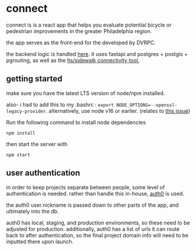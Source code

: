 # connect
connect is is a react app that helps you evaluate potential bicycle or pedestrian improvements in the greater Philadelphia region.

the app serves as the front-end for the developed by DVRPC. 

the backend logic is handled [here](https://github.com/dvrpc/connect-api). it uses fastapi and postgres + postgis + pgrouting, as well as the [lts/sidewalk connectivity tool.](https://github.com/dvrpc/LTS_island_connectivity) 

## getting started
make sure you have the latest LTS version of node/npm installed. 

also- i had to add this to my .bashrc : `export NODE_OPTIONS=--openssl-legacy-provider`. alternatively, use node v16 or earlier.
(relates to [this issue](https://github.com/webpack/webpack/issues/14532))

Run the following command to install node dependencies
```shell
npm install
```

then start the server with
```shell
npm start
```

## user authentication
in order to keep projects separate between people, some level of authentication is needed. 
rather than handle this in-house, [auth0](https://auth0.com/) is used. 

the auth0 user.nickname is passed down to other parts of the app, and ultimately into the db. 

auth0 has local, staging, and production environments, so these need to be adjusted for production.
additionally, auth0 has a list of urls it can route back to after authentication, so the final project domain info 
will need to be inputted there upon launch.


